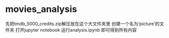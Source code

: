 # movies_analysis
先把tmdb_5000_credits.zip解压放在这个大文件夹里
创建一个名为‘picture’的文件夹
打开jupyter notebook 运行analysis.ipynb
即可得到所有内容
